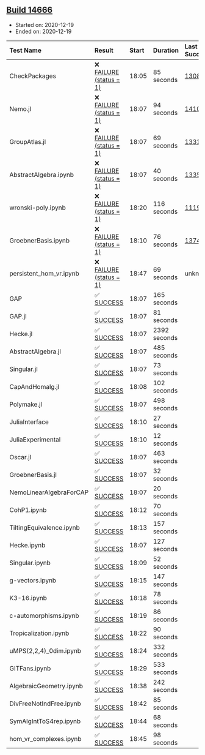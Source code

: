 ## [Build 14666](https://oscarci.mathematik.uni-kl.de/job/oscar/14666/)

* Started on: 2020-12-19
* Ended on: 2020-12-19

| Test Name    | Result | Start | Duration | Last Success | First Failure |
|:-------------|:-------|:------|:---------|:-------------|:--------------|
| CheckPackages | ❌ [FAILURE (status = 1)](https://oscarci.mathematik.uni-kl.de/job/oscar/14666/artifact/logs/build-14666/CheckPackages.log) | 18:05 | 85 seconds | [13085](https://oscarci.mathematik.uni-kl.de/job/oscar/13085/) | [13086](https://oscarci.mathematik.uni-kl.de/job/oscar/13086/) |
| Nemo.jl | ❌ [FAILURE (status = 1)](https://oscarci.mathematik.uni-kl.de/job/oscar/14666/artifact/logs/build-14666/Nemo.jl.log) | 18:07 | 94 seconds | [14101](https://oscarci.mathematik.uni-kl.de/job/oscar/14101/) | [14102](https://oscarci.mathematik.uni-kl.de/job/oscar/14102/) |
| GroupAtlas.jl | ❌ [FAILURE (status = 1)](https://oscarci.mathematik.uni-kl.de/job/oscar/14666/artifact/logs/build-14666/GroupAtlas.jl.log) | 18:07 | 69 seconds | [13311](https://oscarci.mathematik.uni-kl.de/job/oscar/13311/) | [13312](https://oscarci.mathematik.uni-kl.de/job/oscar/13312/) |
| AbstractAlgebra.ipynb | ❌ [FAILURE (status = 1)](https://oscarci.mathematik.uni-kl.de/job/oscar/14666/artifact/logs/build-14666/AbstractAlgebra.ipynb.log) | 18:07 | 40 seconds | [13355](https://oscarci.mathematik.uni-kl.de/job/oscar/13355/) | [13356](https://oscarci.mathematik.uni-kl.de/job/oscar/13356/) |
| wronski-poly.ipynb | ❌ [FAILURE (status = 1)](https://oscarci.mathematik.uni-kl.de/job/oscar/14666/artifact/logs/build-14666/wronski-poly.ipynb.log) | 18:20 | 116 seconds | [11192](https://oscarci.mathematik.uni-kl.de/job/oscar/11192/) | [11193](https://oscarci.mathematik.uni-kl.de/job/oscar/11193/) |
| GroebnerBasis.ipynb | ❌ [FAILURE (status = 1)](https://oscarci.mathematik.uni-kl.de/job/oscar/14666/artifact/logs/build-14666/GroebnerBasis.ipynb.log) | 18:10 | 76 seconds | [13748](https://oscarci.mathematik.uni-kl.de/job/oscar/13748/) | [13749](https://oscarci.mathematik.uni-kl.de/job/oscar/13749/) |
| persistent_hom_vr.ipynb | ❌ [FAILURE (status = 1)](https://oscarci.mathematik.uni-kl.de/job/oscar/14666/artifact/logs/build-14666/persistent_hom_vr.ipynb.log) | 18:47 | 69 seconds | unknown | unknown |
| GAP | ✅ [SUCCESS](https://oscarci.mathematik.uni-kl.de/job/oscar/14666/artifact/logs/build-14666/GAP.log) | 18:07 | 165 seconds |  |  |
| GAP.jl | ✅ [SUCCESS](https://oscarci.mathematik.uni-kl.de/job/oscar/14666/artifact/logs/build-14666/GAP.jl.log) | 18:07 | 81 seconds |  |  |
| Hecke.jl | ✅ [SUCCESS](https://oscarci.mathematik.uni-kl.de/job/oscar/14666/artifact/logs/build-14666/Hecke.jl.log) | 18:07 | 2392 seconds |  |  |
| AbstractAlgebra.jl | ✅ [SUCCESS](https://oscarci.mathematik.uni-kl.de/job/oscar/14666/artifact/logs/build-14666/AbstractAlgebra.jl.log) | 18:07 | 485 seconds |  |  |
| Singular.jl | ✅ [SUCCESS](https://oscarci.mathematik.uni-kl.de/job/oscar/14666/artifact/logs/build-14666/Singular.jl.log) | 18:07 | 73 seconds |  |  |
| CapAndHomalg.jl | ✅ [SUCCESS](https://oscarci.mathematik.uni-kl.de/job/oscar/14666/artifact/logs/build-14666/CapAndHomalg.jl.log) | 18:08 | 102 seconds |  |  |
| Polymake.jl | ✅ [SUCCESS](https://oscarci.mathematik.uni-kl.de/job/oscar/14666/artifact/logs/build-14666/Polymake.jl.log) | 18:07 | 498 seconds |  |  |
| JuliaInterface | ✅ [SUCCESS](https://oscarci.mathematik.uni-kl.de/job/oscar/14666/artifact/logs/build-14666/JuliaInterface.log) | 18:10 | 27 seconds |  |  |
| JuliaExperimental | ✅ [SUCCESS](https://oscarci.mathematik.uni-kl.de/job/oscar/14666/artifact/logs/build-14666/JuliaExperimental.log) | 18:10 | 12 seconds |  |  |
| Oscar.jl | ✅ [SUCCESS](https://oscarci.mathematik.uni-kl.de/job/oscar/14666/artifact/logs/build-14666/Oscar.jl.log) | 18:07 | 463 seconds |  |  |
| GroebnerBasis.jl | ✅ [SUCCESS](https://oscarci.mathematik.uni-kl.de/job/oscar/14666/artifact/logs/build-14666/GroebnerBasis.jl.log) | 18:07 | 32 seconds |  |  |
| NemoLinearAlgebraForCAP | ✅ [SUCCESS](https://oscarci.mathematik.uni-kl.de/job/oscar/14666/artifact/logs/build-14666/NemoLinearAlgebraForCAP.log) | 18:07 | 20 seconds |  |  |
| CohP1.ipynb | ✅ [SUCCESS](https://oscarci.mathematik.uni-kl.de/job/oscar/14666/artifact/logs/build-14666/CohP1.ipynb.log) | 18:12 | 70 seconds |  |  |
| TiltingEquivalence.ipynb | ✅ [SUCCESS](https://oscarci.mathematik.uni-kl.de/job/oscar/14666/artifact/logs/build-14666/TiltingEquivalence.ipynb.log) | 18:13 | 157 seconds |  |  |
| Hecke.ipynb | ✅ [SUCCESS](https://oscarci.mathematik.uni-kl.de/job/oscar/14666/artifact/logs/build-14666/Hecke.ipynb.log) | 18:07 | 127 seconds |  |  |
| Singular.ipynb | ✅ [SUCCESS](https://oscarci.mathematik.uni-kl.de/job/oscar/14666/artifact/logs/build-14666/Singular.ipynb.log) | 18:09 | 52 seconds |  |  |
| g-vectors.ipynb | ✅ [SUCCESS](https://oscarci.mathematik.uni-kl.de/job/oscar/14666/artifact/logs/build-14666/g-vectors.ipynb.log) | 18:15 | 147 seconds |  |  |
| K3-16.ipynb | ✅ [SUCCESS](https://oscarci.mathematik.uni-kl.de/job/oscar/14666/artifact/logs/build-14666/K3-16.ipynb.log) | 18:18 | 78 seconds |  |  |
| c-automorphisms.ipynb | ✅ [SUCCESS](https://oscarci.mathematik.uni-kl.de/job/oscar/14666/artifact/logs/build-14666/c-automorphisms.ipynb.log) | 18:19 | 86 seconds |  |  |
| Tropicalization.ipynb | ✅ [SUCCESS](https://oscarci.mathematik.uni-kl.de/job/oscar/14666/artifact/logs/build-14666/Tropicalization.ipynb.log) | 18:22 | 90 seconds |  |  |
| uMPS(2,2,4)_0dim.ipynb | ✅ [SUCCESS](https://oscarci.mathematik.uni-kl.de/job/oscar/14666/artifact/logs/build-14666/uMPS-2-2-4-_0dim.ipynb.log) | 18:24 | 332 seconds |  |  |
| GITFans.ipynb | ✅ [SUCCESS](https://oscarci.mathematik.uni-kl.de/job/oscar/14666/artifact/logs/build-14666/GITFans.ipynb.log) | 18:29 | 533 seconds |  |  |
| AlgebraicGeometry.ipynb | ✅ [SUCCESS](https://oscarci.mathematik.uni-kl.de/job/oscar/14666/artifact/logs/build-14666/AlgebraicGeometry.ipynb.log) | 18:38 | 242 seconds |  |  |
| DivFreeNotIndFree.ipynb | ✅ [SUCCESS](https://oscarci.mathematik.uni-kl.de/job/oscar/14666/artifact/logs/build-14666/DivFreeNotIndFree.ipynb.log) | 18:42 | 85 seconds |  |  |
| SymAlgIntToS4rep.ipynb | ✅ [SUCCESS](https://oscarci.mathematik.uni-kl.de/job/oscar/14666/artifact/logs/build-14666/SymAlgIntToS4rep.ipynb.log) | 18:44 | 68 seconds |  |  |
| hom_vr_complexes.ipynb | ✅ [SUCCESS](https://oscarci.mathematik.uni-kl.de/job/oscar/14666/artifact/logs/build-14666/hom_vr_complexes.ipynb.log) | 18:45 | 98 seconds |  |  |
